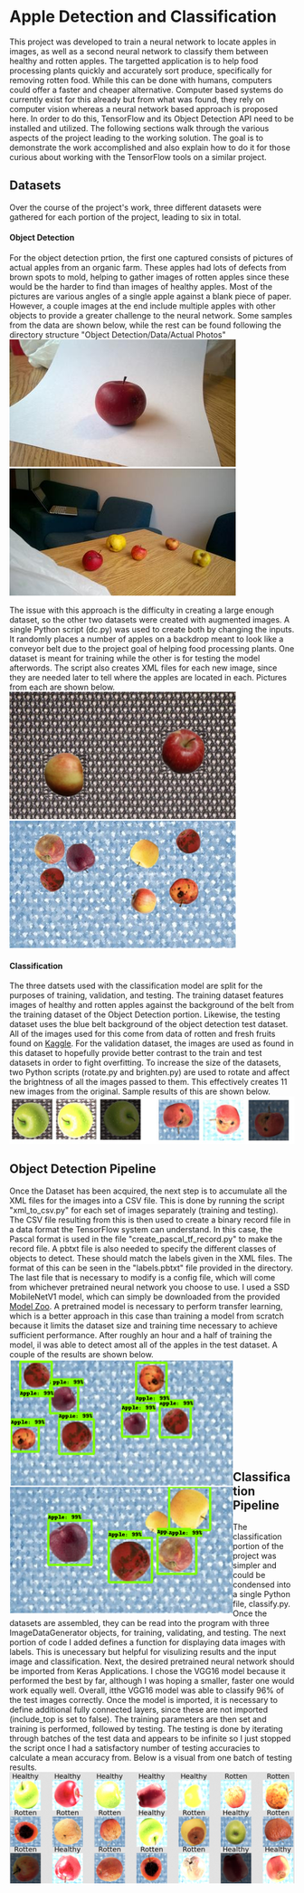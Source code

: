 # Apple Detection and Classification
This project was developed to train a neural network to locate apples in images, as well as a second neural network to classify them between healthy and rotten apples. The targetted application is to help food processing plants quickly and accurately sort produce, specifically for removing rotten food. While this can be done with humans, computers could offer a faster and cheaper alternative. Computer based systems do currently exist for this already but from what was found, they rely on computer vision whereas a neural network based approach is proposed here. In order to do this, TensorFlow and its Object Detection API need to be installed and utilized. The following sections walk through the various aspects of the project leading to the working solution. The goal is to demonstrate the work accomplished and also explain how to do it for those curious about working with the TensorFlow tools on a similar project.

## Datasets
Over the course of the project's work, three different datasets were gathered for each portion of the project, leading to six in total. 

#### Object Detection
For the object detection prtion, the first one captured consists of pictures of actual apples from an organic farm. These apples had lots of defects from brown spots to mold, helping to gather images of rotten apples since these would be the harder to find than images of healthy apples. Most of the pictures are various angles of a single apple against a blank piece of paper. However, a couple images at the end include multiple apples with other objects to provide a greater challenge to the neural network. Some samples from the data are shown below, while the rest can be found following the directory structure "Object Detection/Data/Actual Photos"<br/>
![Detection Dataset 1](https://github.com/k-eato/AppleResearch/blob/master/Object%20Detection/Data/Actual%20Photos/0.jpg)
![Detection Dataset 1](https://github.com/k-eato/AppleResearch/blob/master/Object%20Detection/Data/Actual%20Photos/101.jpg)<br/>

The issue with this approach is the difficulty in creating a large enough dataset, so the other two datasets were created with augmented images. A single Python script (dc.py) was used to create both by changing the inputs. It randomly places a number of apples on a backdrop meant to look like a conveyor belt due to the project goal of helping food processing plants. One dataset is meant for training while the other is for testing the model afterwords. The script also creates XML files for each new image, since they are needed later to tell where the apples are located in each. Pictures from each are shown below.<br/>
![Detection Dataset 2](https://github.com/k-eato/AppleResearch/blob/master/Object%20Detection/Data/Training/200.jpg)
![Detection Dataset 3](https://github.com/k-eato/AppleResearch/blob/master/Object%20Detection/Data/Testing/19.jpg)<br/>

#### Classification
The three datsets used with the classification model are split for the purposes of training, validation, and testing. The training dataset features images of healthy and rotten apples against the background of the belt from the training dataset of the Object Detection portion. Likewise, the testing dataset uses the blue belt background of the object detection test dataset. All of the images used for this come from data of rotten and fresh fruits found on [Kaggle](https://www.kaggle.com/sriramr/fruits-fresh-and-rotten-for-classification). For the validation dataset, the images are used as found in this dataset to hopefully provide better contrast to the train and test datasets in order to fight overfitting. To increase the size of the datasets, two Python scripts (rotate.py and brighten.py) are used to rotate and affect the brightness of all the images passed to them. This effectively creates 11 new images from the original. Sample results of this are shown below.<br/>
![Classification Data](https://github.com/k-eato/AppleResearch/blob/master/Classification/Data/augmentation_results.JPG)<br/>

## Object Detection Pipeline
Once the Dataset has been acquired, the next step is to accumulate all the XML files for the images into a CSV file. This is done by running the script "xml_to_csv.py" for each set of images separately (training and testing). The CSV file resulting from this is then used to create a binary record file in a data format the TensorFlow system can understand. In this case, the Pascal format is used in the file "create_pascal_tf_record.py" to make the record file. A pbtxt file is also needed to specify the different classes of objects to detect. These should match the labels given in the XML files. The format of this can be seen in the "labels.pbtxt" file provided in the directory. The last file that is necessary to modify is a config file, which will come from whichever pretrained neural network you choose to use. I used a SSD MobileNetV1 model, which can simply be downloaded from the provided [Model Zoo](https://github.com/tensorflow/models/blob/master/research/object_detection/g3doc/detection_model_zoo.md). A pretrained model is necessary to perform transfer learning, which is a better approach in this case than training a model from scratch because it limits the dataset size and training time necessary to achieve sufficient performance. After roughly an hour and a half of training the model, il was able to detect amost all of the apples in the test dataset. A couple of the results are shown below.<br/>
<img src="https://github.com/k-eato/AppleResearch/blob/master/Object%20Detection/Results/result21.PNG" width=395 height=225 align=left>
<img src="https://github.com/k-eato/AppleResearch/blob/master/Object%20Detection/Results/result22.PNG" width=395 height=225 align=left> 
 
 <br/><br/><br/><br/><br/><br/><br/><br/><br/>

## Classification Pipeline
The classification portion of the project was simpler and could be condensed into a single Python file, classify.py. Once the datasets are assembled, they can be read into the program with three ImageDataGenerator objects, for training, validating, and testing. The next portion of code I added defines a function for displaying data images with labels. This is unecessary but helpful for visulizing results and the input image and classification. Next, the desired pretrained neural network should be imported from Keras Applications. I chose the VGG16 model because it performed the best by far, although I was hoping a smaller, faster one would work equally well. Overall, itthe VGG16 model was able to classify 96% of the test images correctly. Once the model is imported, it is necessary to define additional fully connected layers, since these are not imported (include_top is set to false). The training parameters are then set and training is performed, followed by testing. The testing is done by iterating through batches of the test data and appears to be infinite so I just stopped the script once I had a satisfactory number of testing accuracies to calculate a mean accuracy from. Below is a visual from one batch of testing results.<br/>
<img src="https://github.com/k-eato/AppleResearch/blob/master/Classification/ClassificationResult.PNG" width=900 align=left><br/>
